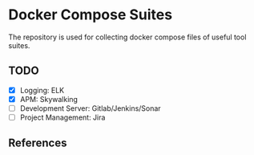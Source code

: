 # Docker Compose Suites
The repository is used for collecting docker compose files of useful tool suites.

## TODO
* [x] Logging: ELK
* [x] APM: Skywalking
* [ ] Development Server: Gitlab/Jenkins/Sonar
* [ ] Project Management: Jira

## References
